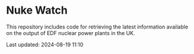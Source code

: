 # Nuke Watch

This repository includes code for retrieving the latest information available on the output of EDF nuclear power plants in the UK.

Last updated: 2024-08-19 11:10
